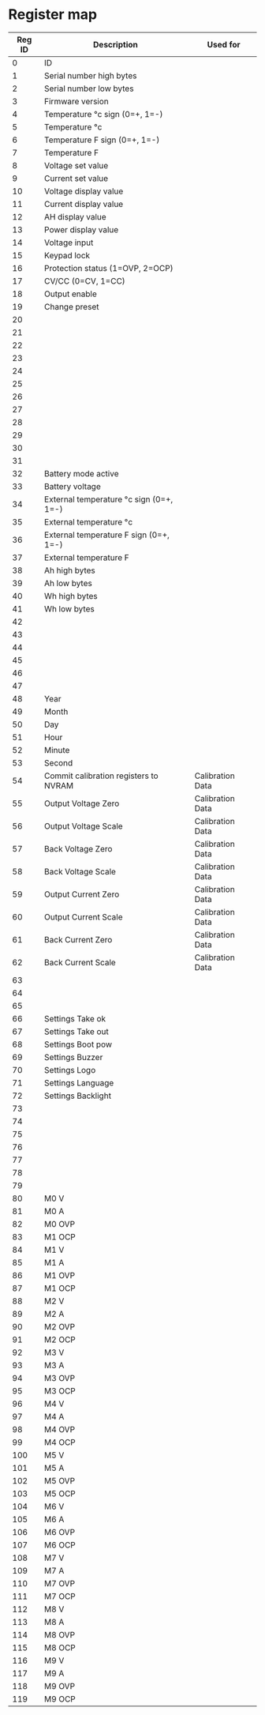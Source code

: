 # Register map

| Reg ID | Description | Used for| 
|--------|-------------|---------|
|   0 |  ID |  |
|   1 |  Serial number high bytes |  |
|   2 |  Serial number low bytes |  |
|   3 |  Firmware version |  |
|   4 |  Temperature °c sign (0=+, 1=-) |  |
|   5 |  Temperature °c |  |
|   6 |  Temperature F sign (0=+, 1=-) |  |
|   7 |  Temperature F |  |
|   8 |  Voltage set value |  |
|   9 |  Current set value |  |
|  10 |  Voltage display value |  |
|  11 |  Current display value |  |
|  12 |  AH display value |  |
|  13 |  Power display value |  |
|  14 |  Voltage input |  |
|  15 |  Keypad lock |  |
|  16 |  Protection status (1=OVP, 2=OCP) |  |
|  17 |  CV/CC (0=CV, 1=CC) |  |
|  18 |  Output enable |  |
|  19 |  Change preset |  |
|  20 |  |  |
|  21 |  |  |
|  22 |  |  |
|  23 |  |  |
|  24 |  |  |
|  25 |  |  |
|  26 |  |  |
|  27 |  |  |
|  28 |  |  |
|  29 |  |  |
|  30 |  |  |
|  31 |  |  |
|  32 |  Battery mode active |  |
|  33 |  Battery voltage |  |
|  34 |  External temperature °c sign (0=+, 1=-) |  |
|  35 |  External temperature °c |  |
|  36 |  External temperature F sign (0=+, 1=-) |  |
|  37 |  External temperature F |  |
|  38 |  Ah high bytes |  |
|  39 |  Ah low bytes |  |
|  40 |  Wh high bytes |  |
|  41 |  Wh low bytes |  |
|  42 |  |  |
|  43 |  |  |
|  44 |  |  |
|  45 |  |  |
|  46 |  |  |
|  47 |  |  |
|  48 | Year |  |
|  49 | Month |  |
|  50 | Day |  |
|  51 | Hour |  |
|  52 | Minute |  |
|  53 | Second |  |
|  54 | Commit calibration registers to NVRAM | Calibration Data |
|  55 | Output Voltage Zero | Calibration Data |
|  56 | Output Voltage Scale | Calibration Data |
|  57 | Back Voltage Zero | Calibration Data |
|  58 | Back Voltage Scale | Calibration Data |
|  59 | Output Current Zero | Calibration Data |
|  60 | Output Current Scale | Calibration Data |
|  61 | Back Current Zero | Calibration Data |
|  62 | Back Current Scale | Calibration Data |
|  63 |  |  |
|  64 |  |  |
|  65 |  |  |
|  66 | Settings Take ok |  |
|  67 | Settings Take out |  |
|  68 | Settings Boot pow |  |
|  69 | Settings Buzzer |  |
|  70 | Settings Logo |  |
|  71 | Settings Language |  |
|  72 | Settings Backlight |  |
|  73 |  |  |
|  74 |  |  |
|  75 |  |  |
|  76 |  |  |
|  77 |  |  |
|  78 |  |  |
|  79 |  |  |
|  80 | M0 V |  |
|  81 | M0 A |  |
|  82 | M0 OVP |  |
|  83 | M1 OCP |  |
|  84 | M1 V |  |
|  85 | M1 A |  |
|  86 | M1 OVP |  |
|  87 | M1 OCP |  |
|  88 | M2 V |  |
|  89 | M2 A |  |
|  90 | M2 OVP |  |
|  91 | M2 OCP |  |
|  92 | M3 V |  |
|  93 | M3 A |  |
|  94 | M3 OVP |  |
|  95 | M3 OCP |  |
|  96 | M4 V |  |
|  97 | M4 A |  |
|  98 | M4 OVP |  |
|  99 | M4 OCP |  |
| 100 | M5 V |  |
| 101 | M5 A |  |
| 102 | M5 OVP |  |
| 103 | M5 OCP |  |
| 104 | M6 V |  |
| 105 | M6 A |  |
| 106 | M6 OVP |  |
| 107 | M6 OCP |  |
| 108 | M7 V |  |
| 109 | M7 A |  |
| 110 | M7 OVP |  |
| 111 | M7 OCP |  |
| 112 | M8 V |  |
| 113 | M8 A |  |
| 114 | M8 OVP |  |
| 115 | M8 OCP |  |
| 116 | M9 V |  |
| 117 | M9 A |  |
| 118 | M9 OVP |  |
| 119 | M9 OCP |  |
